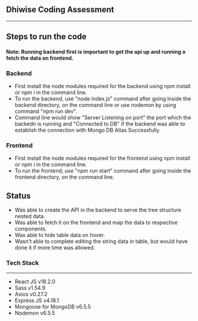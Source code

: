 ## Dhiwise Coding Assessment 
---
## Steps to run the code
#### Note: Running backend first is important to get the api up and running o fetch the data on frontend.
### Backend
* First install the node modules required for the backend using npm install or npm i in the command line.
* To run the backend, use "node index.js" command after going inside the backend directory, on the command line or use nodemon by using command "npm run dev".
* Command line would show "Server Listening on port" the port which the backedn is running and "Connected to DB" if the backend was able to establish the connection with Mongo DB Atlas Successfully.

### Frontend
* First install the node modules required for the frontend using npm install or npm i in the command line.
* To run the frontend, use "npm run start" command after going inside the frontend directory, on the command line.


## Status
* Was able to create the API in the backend to serve the tree structure nested data.
* Was able to fetch it on the frontend and map the data to respective components.
* Was able to hide table data on hover.
* Wasn't able to complete editing the string data in table, but would have done it if more time was allowed.

### Tech Stack
___

* React JS v18.2.0
* Sass v1.54.9
* Axios v0.27.2
* Express JS v4.18.1
* Mongoose for MongoDB v6.5.5
* Nodemon v6.5.5

